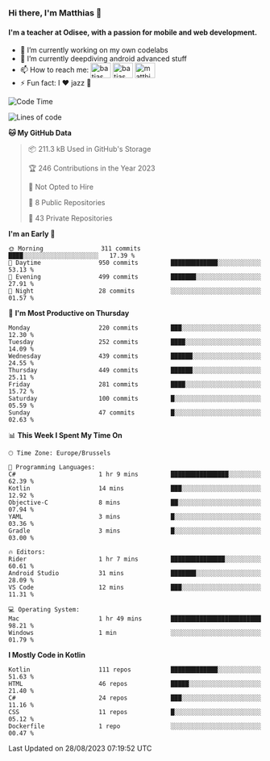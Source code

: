 ### Hi there, I'm Matthias 👋

#### I'm a teacher at Odisee, with a passion for mobile and web development.

- 🔭 I’m currently working on my own codelabs
- 🌱 I’m currently deepdiving android advanced stuff
- 📫 How to reach me: <a href="https://dev.to/batjas" target="_blank"><img align="center" src="https://raw.githubusercontent.com/rahuldkjain/github-profile-readme-generator/master/src/images/icons/Social/devto.svg" alt="batjas" height="30" width="40" /></a>
<a href="https://twitter.com/batjas" target="_blank"><img align="center" src="https://raw.githubusercontent.com/rahuldkjain/github-profile-readme-generator/master/src/images/icons/Social/twitter.svg" alt="batjas" height="30" width="40" /></a>
<a href="https://linkedin.com/in/matthiasdruwé" target="_blank"><img align="center" src="https://raw.githubusercontent.com/rahuldkjain/github-profile-readme-generator/master/src/images/icons/Social/linked-in-alt.svg" alt="matthiasdruwé" height="30" width="40" /></a>
- ⚡ Fun fact: I ❤ jazz 🎷


<!--START_SECTION:waka-->
![Code Time](http://img.shields.io/badge/Code%20Time-831%20hrs%2027%20mins-blue)

![Lines of code](https://img.shields.io/badge/From%20Hello%20World%20I%27ve%20Written-2.3%20million%20lines%20of%20code-blue)

**🐱 My GitHub Data** 

> 📦 211.3 kB Used in GitHub's Storage 
 > 
> 🏆 246 Contributions in the Year 2023
 > 
> 🚫 Not Opted to Hire
 > 
> 📜 8 Public Repositories 
 > 
> 🔑 43 Private Repositories 
 > 
**I'm an Early 🐤** 

```text
🌞 Morning                311 commits         ████░░░░░░░░░░░░░░░░░░░░░   17.39 % 
🌆 Daytime                950 commits         █████████████░░░░░░░░░░░░   53.13 % 
🌃 Evening                499 commits         ███████░░░░░░░░░░░░░░░░░░   27.91 % 
🌙 Night                  28 commits          ░░░░░░░░░░░░░░░░░░░░░░░░░   01.57 % 
```
📅 **I'm Most Productive on Thursday** 

```text
Monday                   220 commits         ███░░░░░░░░░░░░░░░░░░░░░░   12.30 % 
Tuesday                  252 commits         ████░░░░░░░░░░░░░░░░░░░░░   14.09 % 
Wednesday                439 commits         ██████░░░░░░░░░░░░░░░░░░░   24.55 % 
Thursday                 449 commits         ██████░░░░░░░░░░░░░░░░░░░   25.11 % 
Friday                   281 commits         ████░░░░░░░░░░░░░░░░░░░░░   15.72 % 
Saturday                 100 commits         █░░░░░░░░░░░░░░░░░░░░░░░░   05.59 % 
Sunday                   47 commits          █░░░░░░░░░░░░░░░░░░░░░░░░   02.63 % 
```


📊 **This Week I Spent My Time On** 

```text
🕑︎ Time Zone: Europe/Brussels

💬 Programming Languages: 
C#                       1 hr 9 mins         ████████████████░░░░░░░░░   62.39 % 
Kotlin                   14 mins             ███░░░░░░░░░░░░░░░░░░░░░░   12.92 % 
Objective-C              8 mins              ██░░░░░░░░░░░░░░░░░░░░░░░   07.94 % 
YAML                     3 mins              █░░░░░░░░░░░░░░░░░░░░░░░░   03.36 % 
Gradle                   3 mins              █░░░░░░░░░░░░░░░░░░░░░░░░   03.00 % 

🔥 Editors: 
Rider                    1 hr 7 mins         ███████████████░░░░░░░░░░   60.61 % 
Android Studio           31 mins             ███████░░░░░░░░░░░░░░░░░░   28.09 % 
VS Code                  12 mins             ███░░░░░░░░░░░░░░░░░░░░░░   11.31 % 

💻 Operating System: 
Mac                      1 hr 49 mins        █████████████████████████   98.21 % 
Windows                  1 min               ░░░░░░░░░░░░░░░░░░░░░░░░░   01.79 % 
```

**I Mostly Code in Kotlin** 

```text
Kotlin                   111 repos           █████████████░░░░░░░░░░░░   51.63 % 
HTML                     46 repos            █████░░░░░░░░░░░░░░░░░░░░   21.40 % 
C#                       24 repos            ███░░░░░░░░░░░░░░░░░░░░░░   11.16 % 
CSS                      11 repos            █░░░░░░░░░░░░░░░░░░░░░░░░   05.12 % 
Dockerfile               1 repo              ░░░░░░░░░░░░░░░░░░░░░░░░░   00.47 % 
```




 Last Updated on 28/08/2023 07:19:52 UTC
<!--END_SECTION:waka-->
